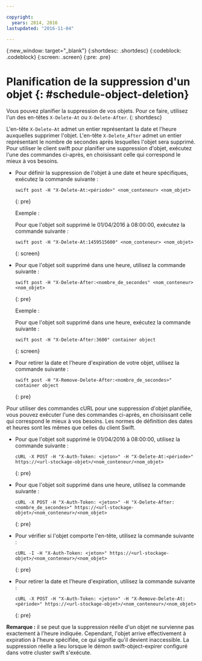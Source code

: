 ```yaml
---

copyright:
  years: 2014, 2016
lastupdated: "2016-11-04"

---
```

{:new_window: target="_blank"}
{:shortdesc: .shortdesc}
{:codeblock: .codeblock}
{:screen: .screen}
{:pre: .pre}


# Planification de la suppression d'un objet {: #schedule-object-deletion}


Vous pouvez planifier la suppression de vos objets. Pour ce faire, utilisez l'un des en-têtes `X-Delete-At` ou `X-Delete-After`.
{: shortdesc}

L'en-tête `X-Delete-At` admet
un entier représentant la date et l'heure auxquelles supprimer l'objet. L'en-tête `X-Delete_After` admet
un entier représentant le nombre de secondes après lesquelles l'objet sera supprimé. Pour utiliser le client swift pour planifier une suppression d'objet, exécutez l'une des commandes ci-après, en choisissant celle qui correspond le mieux à vos besoins.

* Pour définir la suppression de l'objet à une date et heure spécifiques, exécutez la commande suivante :

    ```
    swift post -H "X-Delete-At:<période>" <nom_conteneur> <nom_objet>
    ```
    {: pre}

    Exemple :

    Pour que l'objet soit supprimé le 01/04/2016 à 08:00:00, exécutez la commande suivante :

    ```
    swift post -H "X-Delete-At:1459515600" <nom_conteneur> <nom_objet>
    ```
    {: screen}
* Pour que l'objet soit supprimé dans une heure, utilisez la commande suivante :

    ```
    swift post -H "X-Delete-After:<nombre_de_secondes" <nom_conteneur> <nom_objet>
    ```
    {: pre}

    Exemple :

    Pour que l'objet soit supprimé dans une heure, exécutez la commande suivante :

    ```
    swift post -H "X-Delete-After:3600" container object
    ```
    {: screen}
* Pour retirer la date et l'heure d'expiration de votre objet, utilisez la commande suivante :

    ```
    swift post -H "X-Remove-Delete-After:<nombre_de_secondes>" container object
    ```
    {: pre}

Pour utiliser des commandes cURL pour une suppression d'objet planifiée, vous pouvez exécuter l'une des commandes ci-après, en choisissant celle qui correspond le mieux à vos besoins. Les normes de définition des dates et heures sont les mêmes que celles du client Swift.

* Pour que l'objet soit supprimé le 01/04/2016 à 08:00:00, utilisez la commande suivante :

   ```
   cURL -X POST -H "X-Auth-Token: <jeton>" -H "X-Delete-At:<période>" https://<url-stockage-objet>/<nom_conteneur/<nom_objet>
    ```
    {: pre}

* Pour que l'objet soit supprimé dans une heure, utilisez la commande suivante :

    ```
    cURL -X POST -H "X-Auth-Token: <jeton>" -H "X-Delete-After:<nombre_de_secondes>" https://<url-stockage-objet>/<nom_conteneur>/<nom_objet>
    ```
    {: pre}

* Pour vérifier si l'objet comporte l'en-tête, utilisez la commande suivante :
    ```
    cURL -I -H "X-Auth-Token: <jeton>" https://<url-stockage-objet>/<nom_conteneur>/<nom_objet>
    ```
    {: pre}

* Pour retirer la date et l'heure d'expiration, utilisez la commande suivante :

    ```
    cURL -X POST -H "X-Auth-Token: <jeton>" -H "X-Remove-Delete-At:<période>" https://<url-stockage-objet>/<nom_conteneur>/<nom_objet>
    ```
    {: pre}

**Remarque :** il se peut que la suppression réelle d'un objet ne survienne pas exactement à l'heure indiquée. Cependant,
l'objet arrive effectivement à expiration à l'heure spécifiée, ce qui signifie qu'il devient inaccessible. La suppression réelle a lieu lorsque le démon
swift-object-expirer configuré dans votre cluster swift s'exécute.
